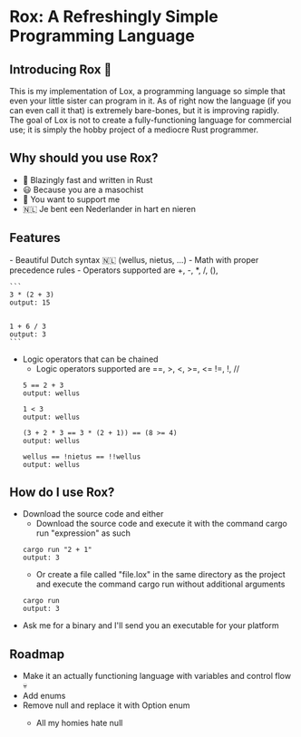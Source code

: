 <H1> Rox: A Refreshingly Simple Programming Language </H1>

<H2>Introducing Rox 🦀</H2>
This is my implementation of Lox, a programming language so simple that even your little sister can program in it. As of right now the language (if you can even call it that) is extremely bare-bones, but it is improving rapidly. The goal of Lox is not to create a fully-functioning language for commercial use; it is simply the hobby project of a mediocre Rust programmer.

<H2>Why should you use Rox?</H2>

-  🚀 Blazingly fast and written in Rust  
- 😃 Because you are a masochist
- 🥰 You want to support me
- 🇳🇱 Je bent een Nederlander in hart en nieren

<H2>Features</H2>
- Beautiful Dutch syntax 🇳🇱 (wellus, nietus, ...)
- Math with proper precedence rules
  - Operators supported are +, -, *, /, (), 
  
    ```
    3 * (2 + 3)
    output: 15
      
  
    1 + 6 / 3
    output: 3
    ```
- Logic operators that can be chained
  - Logic operators supported are ==, >, <, >=, <= !=, !, //
  ```
  5 == 2 + 3
  output: wellus

  1 < 3
  output: wellus

  (3 + 2 * 3 == 3 * (2 + 1)) == (8 >= 4)
  output: wellus

  wellus == !nietus == !!wellus
  output: wellus
  ```

<H2>How do I use Rox?</H2>

- Download the source code and either
  - Download the source code and execute it with the command cargo run "expression" as such 
  ```
  cargo run "2 + 1"
  output: 3
  ```
  - Or create a file called "file.lox" in the same directory as the project and execute the command cargo run without additional arguments
  ```
  cargo run
  output: 3
  ```
- Ask me for a binary and I'll send you an executable for your platform
<H2>Roadmap</H2>

- Make it an actually functioning language with variables and control flow 💀
- Add enums
- Remove null and replace it with Option<T> enum
  - All my homies hate null
